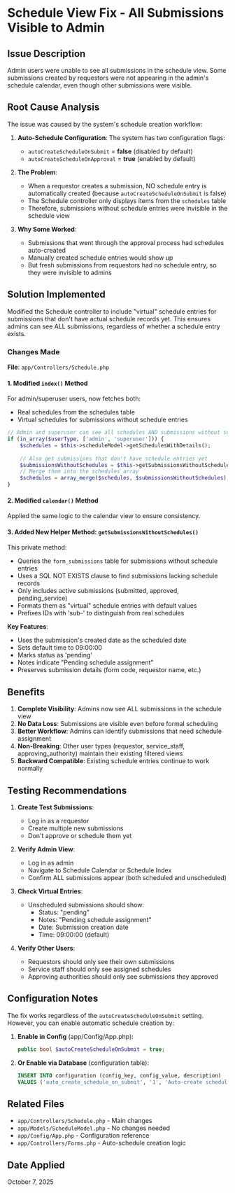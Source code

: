 # Schedule View Fix - All Submissions Visible to Admin

## Issue Description
Admin users were unable to see all submissions in the schedule view. Some submissions created by requestors were not appearing in the admin's schedule calendar, even though other submissions were visible.

## Root Cause Analysis

The issue was caused by the system's schedule creation workflow:

1. **Auto-Schedule Configuration**: The system has two configuration flags:
   - `autoCreateScheduleOnSubmit` = **false** (disabled by default)
   - `autoCreateScheduleOnApproval` = **true** (enabled by default)

2. **The Problem**: 
   - When a requestor creates a submission, NO schedule entry is automatically created (because `autoCreateScheduleOnSubmit` is false)
   - The Schedule controller only displays items from the `schedules` table
   - Therefore, submissions without schedule entries were invisible in the schedule view

3. **Why Some Worked**:
   - Submissions that went through the approval process had schedules auto-created
   - Manually created schedule entries would show up
   - But fresh submissions from requestors had no schedule entry, so they were invisible to admins

## Solution Implemented

Modified the Schedule controller to include "virtual" schedule entries for submissions that don't have actual schedule records yet. This ensures admins can see ALL submissions, regardless of whether a schedule entry exists.

### Changes Made

**File**: `app/Controllers/Schedule.php`

#### 1. Modified `index()` Method
For admin/superuser users, now fetches both:
- Real schedules from the schedules table
- Virtual schedules for submissions without schedule entries

```php
// Admin and superuser can see all schedules AND submissions without schedules
if (in_array($userType, ['admin', 'superuser'])) {
    $schedules = $this->scheduleModel->getSchedulesWithDetails();
    
    // Also get submissions that don't have schedule entries yet
    $submissionsWithoutSchedules = $this->getSubmissionsWithoutSchedules();
    // Merge them into the schedules array
    $schedules = array_merge($schedules, $submissionsWithoutSchedules);
}
```

#### 2. Modified `calendar()` Method
Applied the same logic to the calendar view to ensure consistency.

#### 3. Added New Helper Method: `getSubmissionsWithoutSchedules()`
This private method:
- Queries the `form_submissions` table for submissions without schedule entries
- Uses a SQL NOT EXISTS clause to find submissions lacking schedule records
- Only includes active submissions (submitted, approved, pending_service)
- Formats them as "virtual" schedule entries with default values
- Prefixes IDs with 'sub-' to distinguish from real schedules

**Key Features**:
- Uses the submission's created date as the scheduled date
- Sets default time to 09:00:00
- Marks status as 'pending'
- Notes indicate "Pending schedule assignment"
- Preserves submission details (form code, requestor name, etc.)

## Benefits

1. **Complete Visibility**: Admins now see ALL submissions in the schedule view
2. **No Data Loss**: Submissions are visible even before formal scheduling
3. **Better Workflow**: Admins can identify submissions that need schedule assignment
4. **Non-Breaking**: Other user types (requestor, service_staff, approving_authority) maintain their existing filtered views
5. **Backward Compatible**: Existing schedule entries continue to work normally

## Testing Recommendations

1. **Create Test Submissions**:
   - Log in as a requestor
   - Create multiple new submissions
   - Don't approve or schedule them yet

2. **Verify Admin View**:
   - Log in as admin
   - Navigate to Schedule Calendar or Schedule Index
   - Confirm ALL submissions appear (both scheduled and unscheduled)

3. **Check Virtual Entries**:
   - Unscheduled submissions should show:
     - Status: "pending"
     - Notes: "Pending schedule assignment"
     - Date: Submission creation date
     - Time: 09:00:00 (default)

4. **Verify Other Users**:
   - Requestors should only see their own submissions
   - Service staff should only see assigned schedules
   - Approving authorities should only see submissions they approved

## Configuration Notes

The fix works regardless of the `autoCreateScheduleOnSubmit` setting. However, you can enable automatic schedule creation by:

1. **Enable in Config** (app/Config/App.php):
   ```php
   public bool $autoCreateScheduleOnSubmit = true;
   ```

2. **Or Enable via Database** (configuration table):
   ```sql
   INSERT INTO configuration (config_key, config_value, description) 
   VALUES ('auto_create_schedule_on_submit', '1', 'Auto-create schedule when submission is created');
   ```

## Related Files

- `app/Controllers/Schedule.php` - Main changes
- `app/Models/ScheduleModel.php` - No changes needed
- `app/Config/App.php` - Configuration reference
- `app/Controllers/Forms.php` - Auto-schedule creation logic

## Date Applied
October 7, 2025
